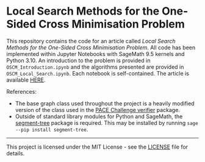 # Local Search Methods for the One-Sided Cross Minimisation Problem

This repository contains the code for an article called *Local Search Methods for the One-Sided Cross Minimisation Problem*. All code has been implemented within Jupyter Notebooks with SageMath 9.5 kernels and Python 3.10. An introduction to the problem is provided in `OSCM_Introduction.ipynb` and the algorithms presented are provided in `OSCM_Local_Search.ipynb`. Each notebook is self-contained. The article is available [HERE]().

References:

- The base graph class used throughout the project is a heavily modified version of the class used in the [PACE Challenge verifier](https://pypi.org/project/pace2024-verifier/) package.
- Outside of standard library modules for Python and SageMath, the [segment-tree](https://github.com/evgeth/segment_tree) package is required. This may be installed by running `sage --pip install segment-tree`.

---

This project is licensed under the MIT License - see the [LICENSE](https://github.com/ndsi6382/OSCM_Local_Search/blob/main/LICENSE) file for details.